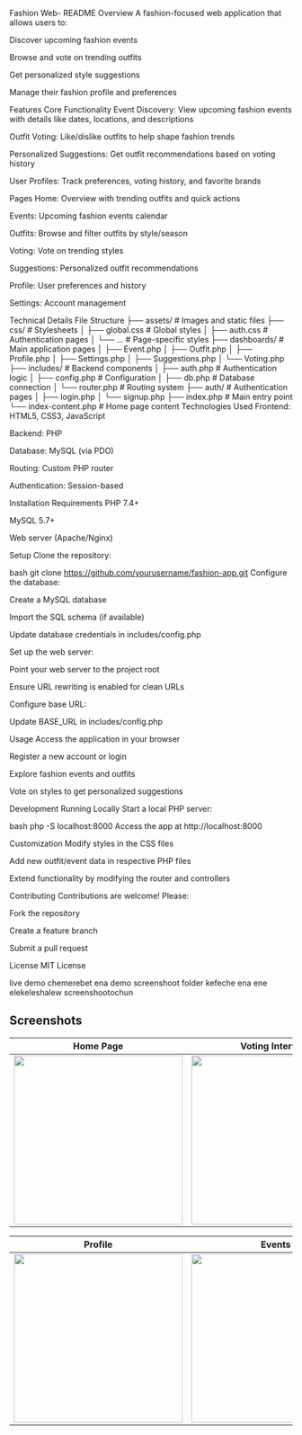 Fashion Web- README
Overview
A fashion-focused web application that allows users to:

Discover upcoming fashion events

Browse and vote on trending outfits

Get personalized style suggestions

Manage their fashion profile and preferences

Features
Core Functionality
Event Discovery: View upcoming fashion events with details like dates, locations, and descriptions

Outfit Voting: Like/dislike outfits to help shape fashion trends

Personalized Suggestions: Get outfit recommendations based on voting history

User Profiles: Track preferences, voting history, and favorite brands

Pages
Home: Overview with trending outfits and quick actions

Events: Upcoming fashion events calendar

Outfits: Browse and filter outfits by style/season

Voting: Vote on trending styles

Suggestions: Personalized outfit recommendations

Profile: User preferences and history

Settings: Account management

Technical Details
File Structure
├── assets/            # Images and static files
├── css/               # Stylesheets
│   ├── global.css     # Global styles
│   ├── auth.css       # Authentication pages
│   └── ...           # Page-specific styles
├── dashboards/        # Main application pages
│   ├── Event.php
│   ├── Outfit.php
│   ├── Profile.php
│   ├── Settings.php
│   ├── Suggestions.php
│   └── Voting.php
├── includes/          # Backend components
│   ├── auth.php       # Authentication logic
│   ├── config.php     # Configuration
│   ├── db.php         # Database connection
│   └── router.php     # Routing system
├── auth/              # Authentication pages
│   ├── login.php
│   └── signup.php
├── index.php          # Main entry point
└── index-content.php  # Home page content
Technologies Used
Frontend: HTML5, CSS3, JavaScript

Backend: PHP

Database: MySQL (via PDO)

Routing: Custom PHP router

Authentication: Session-based

Installation
Requirements
PHP 7.4+

MySQL 5.7+

Web server (Apache/Nginx)

Setup
Clone the repository:

bash
git clone https://github.com/yourusername/fashion-app.git
Configure the database:

Create a MySQL database

Import the SQL schema (if available)

Update database credentials in includes/config.php

Set up the web server:

Point your web server to the project root

Ensure URL rewriting is enabled for clean URLs

Configure base URL:

Update BASE_URL in includes/config.php

Usage
Access the application in your browser

Register a new account or login

Explore fashion events and outfits

Vote on styles to get personalized suggestions

Development
Running Locally
Start a local PHP server:

bash
php -S localhost:8000
Access the app at http://localhost:8000

Customization
Modify styles in the CSS files

Add new outfit/event data in respective PHP files

Extend functionality by modifying the router and controllers

Contributing
Contributions are welcome! Please:

Fork the repository

Create a feature branch

Submit a pull request

License
MIT License


live demo chemerebet ena demo screenshoot folder kefeche ena ene elekeleshalew screenshootochun


## Screenshots
| Home Page | Voting Interface |
|-----------|------------------|
| <img src="screenshots/home.png" width="300"> | <img src="screenshots/voting.png" width="300"> |

| Profile | Events |
|---------|--------|
| <img src="screenshots/profile.png" width="300"> | <img src="screenshots/events.png" width="300"> | yehen readme ly add argew le screenshootu
